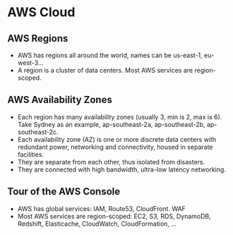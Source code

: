 # AWS Cloud

## AWS Regions

* AWS has regions all around the world, names can be us-east-1, eu-west-3... 
* A region is a cluster of data centers. Most AWS services are region-scoped.

## AWS Availability Zones

* Each region has many availability zones (usually 3, min is 2, max is 6). Take Sydney as an example, ap-southeast-2a, ap-southeast-2b, ap-southeast-2c.
* Each availability zone (AZ) is one or more discrete data centers with redundant power, networking and connectivity, housed in separate facilities. 
* They are separate from each other, thus isolated from disasters.
* They are connected with high bandwidth, ultra-low latency networking.

## Tour of the AWS Console

* AWS has global services: IAM, Route53, CloudFront. WAF
* Most AWS services are region-scoped: EC2, S3, RDS, DynamoDB, Redshift, Elasticache, CloudWatch, CloudFormation, ...
